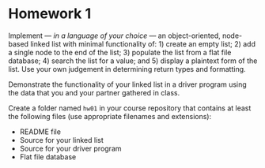 # Homework 1

Implement &#8212; _in a language of your choice_ &#8212; an object-oriented, node-based linked list with minimal functionality of: 1) create an empty list; 2) add a single node to the end of the list; 3) populate the list from a flat file database; 4) search the list for a value; and 5) display a plaintext form of the list. Use your own judgement in determining return types and formatting.

Demonstrate the functionality of your linked list in a driver program using the data that you and your partner gathered in class.

Create a folder named `hw01` in your course repository that contains at least the following files (use appropriate filenames and extensions):

* README file
* Source for your linked list
* Source for your driver program
* Flat file database
